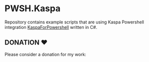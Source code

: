 # PWSH.Kaspa
Repository contains example scripts that are using Kaspa Powershell integration [KaspaForPowershell]([https://explorer.kaspa.org](https://www.youtube.com/@KaspaForPowershell)) written in C#.

## DONATION ♥
Please consider a donation for my work: 
